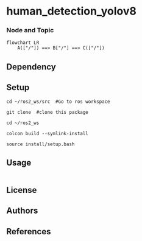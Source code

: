 # human_detection_yolov8
### Node and Topic
```mermaid
flowchart LR
    A(["/"]) ==> B["/"] ==> C(["/"])
```
## Dependency
## Setup
    cd ~/ros2_ws/src  #Go to ros workspace

    git clone  #clone this package

    cd ~/ros2_ws

    colcon build --symlink-install

    source install/setup.bash

## Usage
```
```
## License
## Authors
## References
